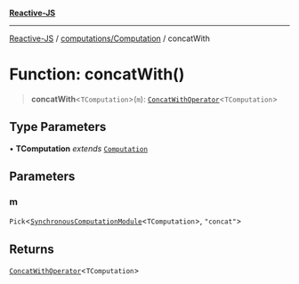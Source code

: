 [**Reactive-JS**](../../../README.md)

***

[Reactive-JS](../../../README.md) / [computations/Computation](../README.md) / concatWith

# Function: concatWith()

> **concatWith**\<`TComputation`\>(`m`): [`ConcatWithOperator`](../interfaces/ConcatWithOperator.md)\<`TComputation`\>

## Type Parameters

• **TComputation** *extends* [`Computation`](../../type-aliases/Computation.md)

## Parameters

### m

`Pick`\<[`SynchronousComputationModule`](../../interfaces/SynchronousComputationModule.md)\<`TComputation`\>, `"concat"`\>

## Returns

[`ConcatWithOperator`](../interfaces/ConcatWithOperator.md)\<`TComputation`\>
